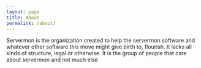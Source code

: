 ```yaml
---
layout: page
title: About
permalink: /about/
---
```


Servermon is the organization created to help the servermon software and
whatever other software this move might give birth to, flourish. It
lacks all kinds of structure, legal or otherwise. It is the group of
people that care about servermon and not much else
